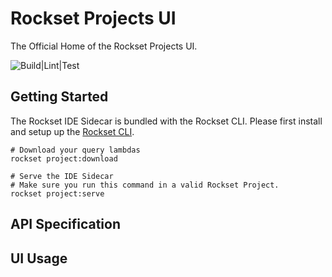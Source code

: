 # Rockset Projects UI

The Official Home of the Rockset Projects UI.

![Build|Lint|Test](https://github.com/rockset/rockset-js/workflows/Build%7CLint%7CTest/badge.svg)

<!-- TODO add GIF of the IDE Sidecar -->

## Getting Started

The Rockset IDE Sidecar is bundled with the Rockset CLI. Please first install and setup up the [Rockset CLI](../cli).

```
# Download your query lambdas
rockset project:download

# Serve the IDE Sidecar
# Make sure you run this command in a valid Rockset Project.
rockset project:serve
```

## API Specification
<!-- TODO Add API Specification -->
## UI Usage
<!-- TODO add UI usage -->